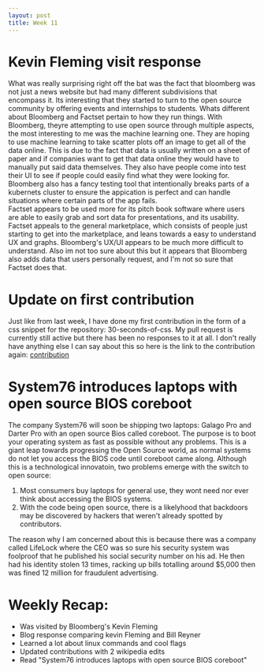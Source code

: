 ```yaml
---
layout: post
title: Week 11
---
```


# Kevin Fleming visit response  
What was really surprising right off the bat was the fact that bloomberg was not just a news website but had many different subdivisions that encompass it. Its interesting that they started to turn to the open source community by offering events and internships to students. Whats different about Bloomberg and Factset pertain to how they run things. With Bloomberg, theyre attempting to use open source through multiple aspects, the most interesting to me was the machine learning one. They are hoping to use machine learning to take scatter plots off an image to get all of the data online. This is due to the fact that data is usually written on a sheet of paper and if companies want to get that data online they would have to manually put said data themselves. They also have people come into test their UI to see if people could easily find what they were looking for. Bloomberg also has a fancy testing tool that intentionally breaks parts of a kubernets cluster to ensure the appication is perfect and can handle situations where certain parts of the app fails.  
Factset appears to be used more for its pitch book software where users are able to easily grab and sort data for presentations, and its usability. Factset appeals to the general marketplace, which consists of people just starting to get into the marketplace, and leans towards a easy to understand UX and graphs. Bloomberg's UX/UI appears to be much more difficult to understand. Also im not too sure about this but it appears that Bloomberg also adds data that users personally request, and I'm not so sure that Factset does that. 

# Update on first contribution  
Just like from last week, I have done my first contribution in the form of a css snippet for the repository: 30-seconds-of-css. My pull request is currently still active but there has been no responses to it at all. I don't really have anything else I can say about this so here is the link to the contribution again: [contribution](https://github.com/30-seconds/30-seconds-of-css/pull/168)

# System76 introduces laptops with open source BIOS coreboot
The company System76 will soon be shipping two laptops: Galago Pro and Darter Pro with an open source Bios called coreboot. The purpose is to boot your operating system as fast as possible without any problems. This is a giant leap towards progressing the Open Source world, as normal systems do not let you access the BIOS code until coreboot came along. Although this is a technological innovatoin, two problems emerge with the switch to open source:
1. Most consumers buy laptops for general use, they wont need nor ever think about accessing the BIOS systems.
2. With the code being open source, there is a likelyhood that backdoors may be discovered by hackers that weren't already spotted by contributors. 

The reason why I am concerned about this is because there was a company called LifeLock where the CEO was so sure his security system was foolproof that he published his social security number on his ad. He then had his identity stolen 13 times, racking up bills totalling around $5,000 then was fined 12 million for fraudulent advertising. 

# Weekly Recap:
* Was visited by Bloomberg's Kevin Fleming
* Blog response comparing kevin Fleming and Bill Reyner
* Learned a lot about linux commands and cool flags
* Updated contributions with 2 wikipedia edits
* Read "System76 introduces laptops with open source BIOS coreboot"


